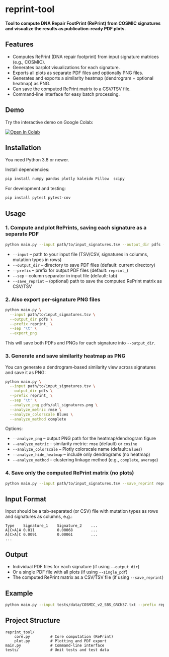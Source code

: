 # reprint-tool

**Tool to compute DNA Repair FootPrint (RePrint) from COSMIC signatures and visualize the results as publication-ready PDF plots.**

## Features

- Computes RePrint (DNA repair footprint) from input signature matrices (e.g., COSMIC).
- Generates barplot visualizations for each signature.
- Exports all plots as separate PDF files and optionally PNG files.
- Generates and exports a similarity heatmap (dendrogram + optional heatmap) as PNG.
- Can save the computed RePrint matrix to a CSV/TSV file.
- Command-line interface for easy batch processing.

## Demo

Try the interactive demo on Google Colab:

[![Open In Colab](https://colab.research.google.com/assets/colab-badge.svg)](https://colab.research.google.com/drive/1XLEvSDd9vCTwiiHCA0Nk1ASAmoXm5m8A?usp=sharing)

## Installation

You need Python 3.8 or newer.

Install dependencies:

```bash
pip install numpy pandas plotly kaleido Pillow  scipy
```

For development and testing:

```bash
pip install pytest pytest-cov
```

## Usage

### 1. Compute and plot RePrints, saving each signature as a separate PDF

```bash
python main.py --input path/to/input_signatures.tsv --output_dir pdfs --prefix reprint_ --sep '\t'
```

- `--input` – path to your input file (TSV/CSV, signatures in columns, mutation types in rows)
- `--output_dir` – directory to save PDF files (default: current directory)
- `--prefix` – prefix for output PDF files (default: `reprint_`)
- `--sep` – column separator in input file (default: tab)
- `--save_reprint` – (optional) path to save the computed RePrint matrix as CSV/TSV

### 2. Also export per-signature PNG files

```bash
python main.py \
  --input path/to/input_signatures.tsv \
  --output_dir pdfs \
  --prefix reprint_ \
  --sep '\t' \
  --export_png
```

This will save both PDFs and PNGs for each signature into `--output_dir`.

### 3. Generate and save similarity heatmap as PNG

You can generate a dendrogram-based similarity view across signatures and save it as PNG:

```bash
python main.py \
  --input path/to/input_signatures.tsv \
  --output_dir pdfs \
  --prefix reprint_ \
  --sep '\t' \
  --analyze_png pdfs/all_signatures.png \
  --analyze_metric rmse \
  --analyze_colorscale Blues \
  --analyze_method complete
```

Options:

- `--analyze_png` – output PNG path for the heatmap/dendrogram figure
- `--analyze_metric` – similarity metric: `rmse` (default) or `cosine`
- `--analyze_colorscale` – Plotly colorscale name (default: `Blues`)
- `--analyze_hide_heatmap` – include only dendrograms (no heatmap)
- `--analyze_method` – clustering linkage method (e.g., `complete`, `average`)

### 4. Save only the computed RePrint matrix (no plots)

```bash
python main.py --input path/to/input_signatures.tsv --save_reprint reprint_matrix.tsv --sep '\t'
```

## Input Format

Input should be a tab-separated (or CSV) file with mutation types as rows and signatures as columns, e.g.:

```
Type    Signature_1    Signature_2    ...
A[C>A]A 0.011          0.00068        ...
A[C>A]C 0.0091         0.00061        ...
...
```

## Output

- Individual PDF files for each signature (if using `--output_dir`)
- Or a single PDF file with all plots (if using `--single_pdf`)
- The computed RePrint matrix as a CSV/TSV file (if using `--save_reprint`)

## Example

```bash
python main.py --input tests/data/COSMIC_v2_SBS_GRCh37.txt --prefix reprint_ --sep '\t' --save_reprint output/reprint_matrix.tsv
```

## Project Structure

```
reprint_tool/
    core.py         # Core computation (RePrint)
    plot.py         # Plotting and PDF export
main.py             # Command-line interface
tests/              # Unit tests and test data
```

